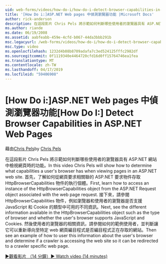 ```yaml
---
uid: web-forms/videos/how-do-i/how-do-i-detect-browser-capabilities-in-aspnet-web-pages
title: '[How Do i:]ASP.NET Web pages 中偵測瀏覽器功能 |Microsoft Docs'
author: rick-anderson
description: 在這段影片 Chris Pels 將示範如何判斷哪些使用者的瀏覽器具有 ASP.NET 網站中檢視網頁時的功能。 首先，了解如何 acc....
ms.author: riande
ms.date: 06/19/2008
ms.assetid: aabfeabb-459e-4cfd-b067-44da3bbb291b
msc.legacyurl: /web-forms/videos/how-do-i/how-do-i-detect-browser-capabilities-in-aspnet-web-pages
msc.type: video
ms.openlocfilehash: 1232d4b08b8709adafa7c3ed524125fffc2982df
ms.sourcegitcommit: 0f1119340e4464720cfd16d0ff15764746ea1fea
ms.translationtype: MT
ms.contentlocale: zh-TW
ms.lasthandoff: 04/17/2019
ms.locfileid: "59406908"
---
```

# <a name="how-do-i-detect-browser-capabilities-in-aspnet-web-pages"></a><span data-ttu-id="4d795-104">[How Do i:]ASP.NET Web pages 中偵測瀏覽器功能</span><span class="sxs-lookup"><span data-stu-id="4d795-104">[How Do I:] Detect Browser Capabilities in ASP.NET Web Pages</span></span>

<span data-ttu-id="4d795-105">藉由[Chris Pels](https://twitter.com/chrispels)</span><span class="sxs-lookup"><span data-stu-id="4d795-105">by [Chris Pels](https://twitter.com/chrispels)</span></span>

<span data-ttu-id="4d795-106">在這段影片 Chris Pels 將示範如何判斷哪些使用者的瀏覽器具有 ASP.NET 網站中檢視網頁時的功能。</span><span class="sxs-lookup"><span data-stu-id="4d795-106">In this video Chris Pels will show how to determine what capabilities a user's browser has when viewing pages in an ASP.NET web site.</span></span> <span data-ttu-id="4d795-107">首先，了解如何從網頁要求相關聯的 ASP.NET 要求物件存取 HttpBrowserCapabilities 物件的執行個體。</span><span class="sxs-lookup"><span data-stu-id="4d795-107">First, learn how to access an instance of the HttpBrowserCapabilities object from the ASP.NET Request object associated with the web page request.</span></span> <span data-ttu-id="4d795-108">接下來，請參閱 HttpBrowserCapabilities 物件，例如瀏覽器和使用者的瀏覽器是否支援 JavaScript 和 Cookie 的類型中可用的不同資訊。</span><span class="sxs-lookup"><span data-stu-id="4d795-108">Next, see the different information available in the HttpBrowserCapabilities object such as the type of browser and whether the user's browser supports JavaScript and Cookies.</span></span> <span data-ttu-id="4d795-109">然後使用者的瀏覽器的相關資訊，請參閱如何的範例使用者，並判斷讓它可以重新導向至特定 web 網頁編目程式是否編目程式正在存取的網站。</span><span class="sxs-lookup"><span data-stu-id="4d795-109">Then see an example of how to user this information about the user's browser and determine if a crawler is accessing the web site so it can be redirected to a crawler specific web page.</span></span>

[<span data-ttu-id="4d795-110">&#9654;觀看影片 （14 分鐘）</span><span class="sxs-lookup"><span data-stu-id="4d795-110">&#9654; Watch video (14 minutes)</span></span>](https://channel9.msdn.com/Blogs/ASP-NET-Site-Videos/how-do-i-detect-browser-capabilities-in-aspnet-web-pages)
